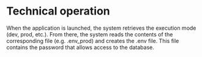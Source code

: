 # Technical operation

When the application is launched, the system retrieves the execution mode (dev, prod, etc.).
From there, the system reads the contents of the corresponding file (e.g. .env_prod) and creates
the .env file. This file contains the password that allows access to the database.

